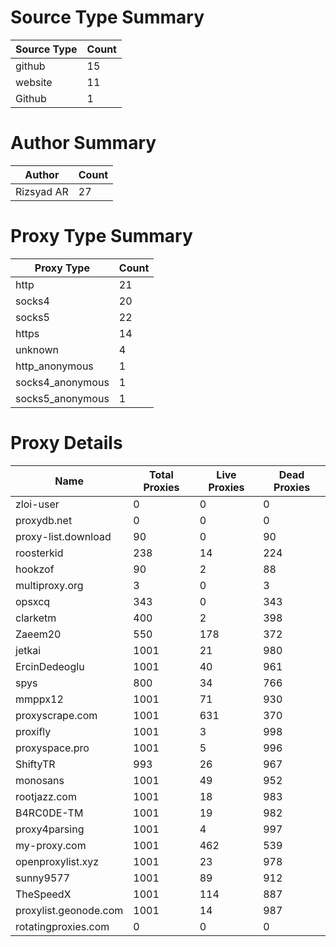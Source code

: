 # Source Type Summary

| Source Type | Count |
|-------------|-------|
| github | 15 |
| website | 11 |
| Github | 1 |


# Author Summary

| Author | Count |
|--------|-------|
| Rizsyad AR | 27 |


# Proxy Type Summary

| Proxy Type | Count |
|------------|-------|
| http | 21 |
| socks4 | 20 |
| socks5 | 22 |
| https | 14 |
| unknown | 4 |
| http_anonymous | 1 |
| socks4_anonymous | 1 |
| socks5_anonymous | 1 |


# Proxy Details

| Name | Total Proxies | Live Proxies | Dead Proxies |
|------|---------------|--------------|---------------|
| zloi-user | 0 | 0 | 0 |
| proxydb.net | 0 | 0 | 0 |
| proxy-list.download | 90 | 0 | 90 |
| roosterkid | 238 | 14 | 224 |
| hookzof | 90 | 2 | 88 |
| multiproxy.org | 3 | 0 | 3 |
| opsxcq | 343 | 0 | 343 |
| clarketm | 400 | 2 | 398 |
| Zaeem20 | 550 | 178 | 372 |
| jetkai | 1001 | 21 | 980 |
| ErcinDedeoglu | 1001 | 40 | 961 |
| spys | 800 | 34 | 766 |
| mmppx12 | 1001 | 71 | 930 |
| proxyscrape.com | 1001 | 631 | 370 |
| proxifly | 1001 | 3 | 998 |
| proxyspace.pro | 1001 | 5 | 996 |
| ShiftyTR | 993 | 26 | 967 |
| monosans | 1001 | 49 | 952 |
| rootjazz.com | 1001 | 18 | 983 |
| B4RC0DE-TM | 1001 | 19 | 982 |
| proxy4parsing | 1001 | 4 | 997 |
| my-proxy.com | 1001 | 462 | 539 |
| openproxylist.xyz | 1001 | 23 | 978 |
| sunny9577 | 1001 | 89 | 912 |
| TheSpeedX | 1001 | 114 | 887 |
| proxylist.geonode.com | 1001 | 14 | 987 |
| rotatingproxies.com | 0 | 0 | 0 |
